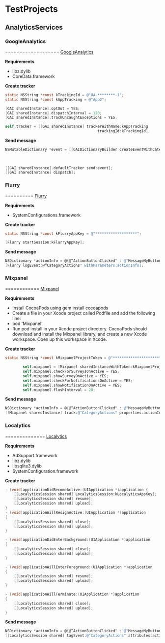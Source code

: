 # TestProjects

## AnalyticsServices

### GoogleAnalytics
===================
[GoogleAnalytics](http://www.google.com/analytics/)

**Requirements**
* libz.dylib
* CoreData.framework

**Create tracker**

```  objective-c
static NSString *const kTrackingId = @"UA-********-1";
static NSString *const kAppTracking = @"App2";

[GAI sharedInstance].optOut = YES;
[GAI sharedInstance].dispatchInterval = 120;
[GAI sharedInstance].trackUncaughtExceptions = YES;

self.tracker = [[GAI sharedInstance] trackerWithName:kAppTracking
                                          trackingId:kTrackingId];
```

**Send message**

```  objective-c
NSMutableDictionary *event = [[GAIDictionaryBuilder createEventWithCategory:@"CategoryActions"
                                                                         action:@“ActionButtonClicked"
                                                                          label:@“MessageMyButton"
                                                                          value:nil] build];
[[GAI sharedInstance].defaultTracker send:event];
[[GAI sharedInstance] dispatch];
```

### Flurry
==========
[Flurry](https://dev.flurry.com/home.do)

**Requirements**
* SystemConfigurations.framework

**Create tracker**

```  objective-c
static NSString *const kFlurryAppKey = @"*******************";

[Flurry startSession:kFlurryAppKey];
```

**Send message**

```  objective-c
NSDictionary *actionInfo = @{@“ActionButtonClicked" : @"MessageMyButton"};
[Flurry logEvent:@“CategoryActions" withParameters:actionInfo];
```

### Mixpanel
============
[Mixpanel](https://mixpanel.com/)

**Requirements**
* Install CocoaPods using gem install cocoapods
* Create a file in your Xcode project called Podfile and add the following line:
* pod 'Mixpanel'
* Run pod install in your Xcode project directory. CocoaPods should download and install the Mixpanel library, and create a new Xcode workspace. Open up this workspace in Xcode.

**Create tracker**

```  objective-c
static NSString *const kMixpanelProjectToken = @"********************************";

        self.mixpanel = [Mixpanel sharedInstanceWithToken:kMixpanelProjectToken];
        self.mixpanel.checkForSurveysOnActive = YES;
        self.mixpanel.showSurveyOnActive = YES;
        self.mixpanel.checkForNotificationsOnActive = YES;
        self.mixpanel.showNotificationOnActive = YES;
        self.mixpanel.flushInterval = 20;
```

**Send message**

```  objective-c
NSDictionary *actionInfo = @{@“ActionButtonClicked" : @"MessageMyButton"};
[[Mixpanel sharedInstance] track:@"CategoryActions" properties:actionInfo];
```

### Localytics
==============
[Localytics](https://localytics.com)

**Requirements**
* AdSupport.framework
* libz.dylib
* libsqlite3.dylib
* SystemConfiguration.framework

**Create tracker**

```  objective-c
- (void)applicationDidBecomeActive:(UIApplication *)application {
    [[LocalyticsSession shared] LocalyticsSession:kLocalyticsAppKey];
    [[LocalyticsSession shared] resume];
    [[LocalyticsSession shared] upload];
}
- (void)applicationWillResignActive:(UIApplication *)application
{
    [[LocalyticsSession shared] close];
    [[LocalyticsSession shared] upload];
}

- (void)applicationDidEnterBackground:(UIApplication *)application
{
    [[LocalyticsSession shared] close];
    [[LocalyticsSession shared] upload];
}

- (void)applicationWillEnterForeground:(UIApplication *)application
{
    [[LocalyticsSession shared] resume];
    [[LocalyticsSession shared] upload];
}

- (void)applicationWillTerminate:(UIApplication *)application
{
    [[LocalyticsSession shared] close];
    [[LocalyticsSession shared] upload];
}
```

**Send message**

```  objective-c
NSDictionary *actionInfo = @{@“ActionButtonClicked" : @"MessageMyButton"};
[[LocalyticsSession shared] tagEvent:@"CategoryActions" attributes:actionInfo];
```
